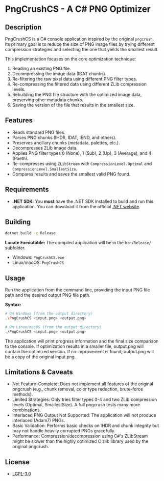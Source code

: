 # PngCrushCS - A C# PNG Optimizer

## Description

PngCrushCS is a C# console application inspired by the original `pngcrush`. Its primary goal is to reduce the size of PNG image files by trying different compression strategies and selecting the one that yields the smallest result.

This implementation focuses on the core optimization technique:
1.  Reading an existing PNG file.
2.  Decompressing the image data (IDAT chunks).
3.  Re-filtering the raw pixel data using different PNG filter types.
4.  Re-compressing the filtered data using different ZLib compression levels.
5.  Rebuilding the PNG file structure with the optimized image data, preserving other metadata chunks.
6.  Saving the version of the file that results in the smallest size.

## Features

*   Reads standard PNG files.
*   Parses PNG chunks (IHDR, IDAT, IEND, and others).
*   Preserves ancillary chunks (metadata, palettes, etc.).
*   Decompresses ZLib image data.
*   Applies PNG filter types 0 (None), 1 (Sub), 2 (Up), 3 (Average), and 4 (Paeth).
*   Re-compresses using `ZLibStream` with `CompressionLevel.Optimal` and `CompressionLevel.SmallestSize`.
*   Compares results and saves the smallest valid PNG found.

## Requirements

*   **.NET SDK**: You **must** have the .NET SDK installed to build and run this application. You can download it from the official [.NET website](https://dotnet.microsoft.com/download/dotnet).

## Building

```bash
dotnet build -c Release
```

**Locate Executable:** The compiled application will be in the `bin/Release/` subfolder.

*   Windows: `PngCrushCS.exe`
*   Linux/macOS: `PngCrushCS`

## Usage

Run the application from the command line, providing the input PNG file path and the desired output PNG file path.

**Syntax:**

```bash
# On Windows (from the output directory)
.\PngCrushCS <input.png> <output.png>

# On Linux/macOS (from the output directory)
./PngCrushCS <input.png> <output.png>
```

The application will print progress information and the final size comparison to the console. If optimization results in a smaller file, output.png will contain the optimized version. If no improvement is found, output.png will be a copy of the original input.png.

## Limitations & Caveats

* Not Feature-Complete: Does not implement all features of the original pngcrush (e.g., chunk removal, color type reduction, brute-force methods).
* Limited Strategies: Only tries filter types 0-4 and two ZLib compression levels (Optimal, SmallestSize). A full pngcrush tests many more combinations.
* Interlaced PNG Output Not Supported: The application will not produce interlaced (Adam7) PNGs.
* Basic Validation: Performs basic checks on IHDR and chunk integrity but may not handle heavily corrupted PNGs gracefully.
* Performance: Compression/decompression using C#'s ZLibStream might be slower than the highly optimized C zlib library used by the original pngcrush.

## License

* [LGPL-3.0](https://en.wikipedia.org/wiki/GNU_Lesser_General_Public_License)
